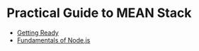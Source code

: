 # Practical Guide to MEAN Stack

* [Getting Ready](docs/node-fundamentals/GETTING-READY.md)
* [Fundamentals of Node.js](docs/node-fundamentals/README.md)